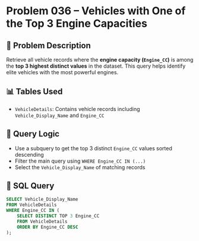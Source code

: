 # Problem 036 – Vehicles with One of the Top 3 Engine Capacities

## 🧠 Problem Description

Retrieve all vehicle records where the **engine capacity (`Engine_CC`)** is among the **top 3 highest distinct values** in the dataset. This query helps identify elite vehicles with the most powerful engines.

## 📊 Tables Used

- `VehicleDetails`: Contains vehicle records including `Vehicle_Display_Name` and `Engine_CC`

## 🔗 Query Logic

- Use a subquery to get the top 3 distinct `Engine_CC` values sorted descending
- Filter the main query using `WHERE Engine_CC IN (...)`
- Select the `Vehicle_Display_Name` of matching records

## 🧾 SQL Query

```sql
SELECT Vehicle_Display_Name
FROM VehicleDetails
WHERE Engine_CC IN (
    SELECT DISTINCT TOP 3 Engine_CC
    FROM VehicleDetails
    ORDER BY Engine_CC DESC
);
